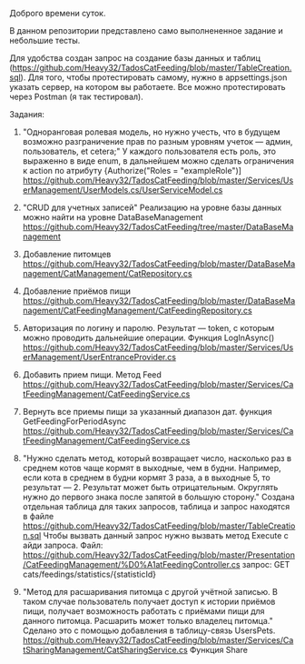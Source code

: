Доброго времени суток.

В данном репозитории представлено само выполнененное задание и небольшие тесты.

Для удобства создан запрос на создание базы данных и таблиц (https://github.com/Heavy32/TadosCatFeeding/blob/master/TableCreation.sql).
Для того, чтобы протестировать самому, нужно в appsettings.json указать сервер, на котором вы работаете. 
Все можно протестировать через Postman (я так тестировал).

Задания:

1)  "Одноранговая ролевая модель, но нужно учесть, что в будущем возможно разграничение прав по разным уровням учеток — админ, пользователь, et cetera;"
У каждого пользователя есть роль, это выраженно в виде enum, в дальнейшем можно сделать ограничения к action по атрибуту {Authorize("Roles = "exampleRole")]
https://github.com/Heavy32/TadosCatFeeding/blob/master/Services/UserManagement/UserModels.cs/UserServiceModel.cs

2) "CRUD для учетных записей"
Реализацию на уровне базы данных можно найти на уровне DataBaseManagement
https://github.com/Heavy32/TadosCatFeeding/tree/master/DataBaseManagement

3) Добавление питомцев
https://github.com/Heavy32/TadosCatFeeding/blob/master/DataBaseManagement/CatManagement/CatRepository.cs

4) Добавление приёмов пищи
https://github.com/Heavy32/TadosCatFeeding/blob/master/DataBaseManagement/CatFeedingManagement/CatFeedingRepository.cs

5) Авторизация по логину и паролю. Результат — token, с которым можно проводить дальнейшие операции. Функция LogInAsync()
https://github.com/Heavy32/TadosCatFeeding/blob/master/Services/UserManagement/UserEntranceProvider.cs

6) Добавить прием пищи. Метод Feed
https://github.com/Heavy32/TadosCatFeeding/blob/master/Services/CatFeedingManagement/CatFeedingService.cs

7) Вернуть все приемы пищи за указанный диапазон дат. функция  GetFeedingForPeriodAsync
https://github.com/Heavy32/TadosCatFeeding/blob/master/Services/CatFeedingManagement/CatFeedingService.cs

8) "Нужно сделать метод, который возвращает число, насколько раз в среднем котов чаще кормят в выходные, чем в будни. Например, если кота в среднем в будни кормят 3 раза, а в выходные 5, то результат — 2. Результат может быть отрицательным. Округлять нужно до первого знака после запятой в большую сторону."
Создана отдельная таблица для таких запросов, таблица и запрос находятся в файле https://github.com/Heavy32/TadosCatFeeding/blob/master/TableCreation.sql
Чтобы вызвать данный запрос нужно вызвать метод Execute с айди запроса.
Файл: https://github.com/Heavy32/TadosCatFeeding/blob/master/Presentation/CatFeedingManagement/%D0%A1atFeedingController.cs
запрос: GET cats/feedings/statistics/{statisticId}

9) "Метод для расшаривания питомца с другой учётной записью. В таком случае пользователь получает доступ к истории приёмов пищи, получает возможность работать с приёмами пищи для данного питомца. Расшарить может только владелец питомца." 
Сделано это с помощью добавления в таблицу-связь UsersPets.
https://github.com/Heavy32/TadosCatFeeding/blob/master/Services/CatSharingManagement/CatSharingService.cs
Функция Share 
